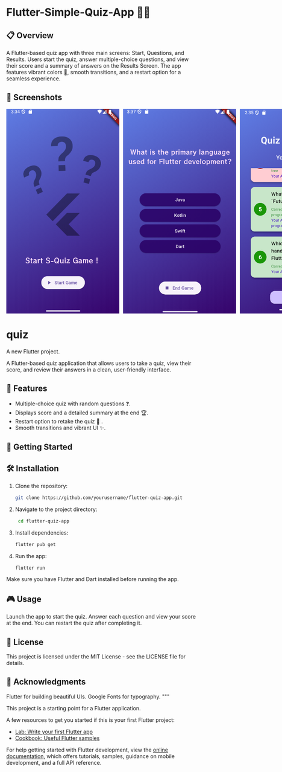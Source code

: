 # Flutter-Simple-Quiz-App 🧠📱
## 📋 Overview
A Flutter-based quiz app with three main screens: Start, Questions, and Results.
Users start the quiz, answer multiple-choice questions, and view their score and a summary of answers on the Results Screen.
The app features vibrant colors 🌈, smooth transitions, and a restart option for a seamless experience.

## 📸 Screenshots
<div style="display: flex; justify-content: space-around; gap: 10px;">
  <img src="assets/images/startScreen.png" alt="Start Screen" width="300" />
  <img src="assets/images/questionsScreen.png" alt="Questions Screen" width="300" />
  <img src="assets/images/resultScreen.png" alt="Result Screen" width="300" />
</div>




# quiz

A new Flutter project.

A Flutter-based quiz application that allows users to take a quiz, view their score, and review their answers in a clean, user-friendly interface.

##  🌟 Features
- Multiple-choice quiz with random questions ❓.
- Displays score and a detailed summary at the end 🏆.
- Restart option to retake the quiz 🔁 .
- Smooth transitions and vibrant UI ✨.



##  🚀 Getting Started 

##  🛠️ Installation  


1. Clone the repository:
   ```bash
   git clone https://github.com/yourusername/flutter-quiz-app.git


2. Navigate to the project directory:
   ```bash
    cd flutter-quiz-app

3. Install dependencies:
   ```bash
   flutter pub get

4. Run the app:
   ```bash
   flutter run

Make sure you have Flutter and Dart installed before running the app.


##  🎮 Usage 

Launch the app to start the quiz.
Answer each question and view your score at the end.
You can restart the quiz after completing it.
## 📄 License
This project is licensed under the MIT License - see the LICENSE file for details.


## 💖 Acknowledgments 
Flutter for building beautiful UIs.
Google Fonts for typography. """

This project is a starting point for a Flutter application.

A few resources to get you started if this is your first Flutter project:

- [Lab: Write your first Flutter app](https://docs.flutter.dev/get-started/codelab)
- [Cookbook: Useful Flutter samples](https://docs.flutter.dev/cookbook)

For help getting started with Flutter development, view the
[online documentation](https://docs.flutter.dev/), which offers tutorials,
samples, guidance on mobile development, and a full API reference.
